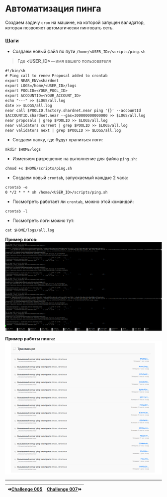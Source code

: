 Автоматизация пинга
===
Создаем задачу `cron` на машине, на которой запущен валидатор, которая позволяет автоматически пинговать сеть.

### Шаги
* Создаем новый файл по пути `/home/<USER_ID>/scripts/ping.sh`
> Где **&#60;USER_ID&#62;** — имя вашего пользователя

```
#!/bin/sh
# Ping call to renew Proposal added to crontab
export NEAR_ENV=shardnet
export LOGS=/home/<USER_ID>/logs
export POOLID=<YOUR_POOL_ID>
export ACCOUNTID=<YOUR_ACCOUNT_ID>
echo "---" >> $LOGS/all.log
date >> $LOGS/all.log
near call $POOLID.factory.shardnet.near ping '{}' --accountId $ACCOUNTID.shardnet.near --gas=300000000000000 >> $LOGS/all.log
near proposals | grep $POOLID >> $LOGS/all.log
near validators current | grep $POOLID >> $LOGS/all.log
near validators next | grep $POOLID >> $LOGS/all.log
```

* Создаем папку, где будут храниться логи:
```
mkdir $HOME/logs
```

* Изменяем разрешение на выполнение для файла `ping.sh`:
```
chmod +x $HOME/scripts/ping.sh
```

* Создаем новый `crontab`, запускаемый каждые 2 часа:
```
crontab -e
0 */2 * * * sh /home/<USER_ID>/scripts/ping.sh
```

* Посмотреть работает ли `crontab`, можно этой командой:
```
crontab -l
```

* Посмотреть логи можно тут:
```
cat $HOME/logs/all.log
```

**Пример логов:**
![](https://github.com/BTCSecure/stakewars-3/blob/main/images/challenge-006/1.png)

**Пример работы пинга:**
![](https://github.com/BTCSecure/stakewars-3/blob/main/images/challenge-006/2.png)
***
⏪[Challenge 005](https://github.com/BTCSecure/stakewars-3/blob/main/challenge-005.md)     | [Challenge 007](https://github.com/BTCSecure/stakewars-3/blob/main/challenge-007.md)⏩
---|---:
